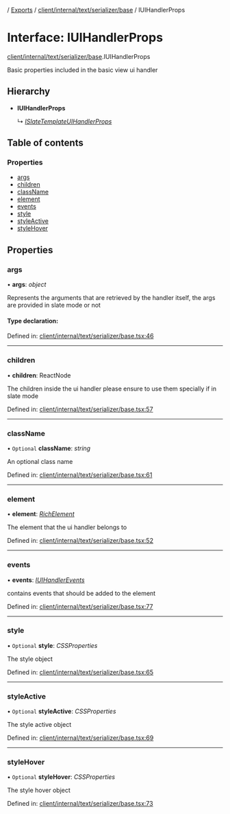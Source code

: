 [](../README.md) / [Exports](../modules.md) / [client/internal/text/serializer/base](../modules/client_internal_text_serializer_base.md) / IUIHandlerProps

# Interface: IUIHandlerProps

[client/internal/text/serializer/base](../modules/client_internal_text_serializer_base.md).IUIHandlerProps

Basic properties included in the basic view ui handler

## Hierarchy

* **IUIHandlerProps**

  ↳ [*ISlateTemplateUIHandlerProps*](client_fast_prototyping_components_slate.islatetemplateuihandlerprops.md)

## Table of contents

### Properties

- [args](client_internal_text_serializer_base.iuihandlerprops.md#args)
- [children](client_internal_text_serializer_base.iuihandlerprops.md#children)
- [className](client_internal_text_serializer_base.iuihandlerprops.md#classname)
- [element](client_internal_text_serializer_base.iuihandlerprops.md#element)
- [events](client_internal_text_serializer_base.iuihandlerprops.md#events)
- [style](client_internal_text_serializer_base.iuihandlerprops.md#style)
- [styleActive](client_internal_text_serializer_base.iuihandlerprops.md#styleactive)
- [styleHover](client_internal_text_serializer_base.iuihandlerprops.md#stylehover)

## Properties

### args

• **args**: *object*

Represents the arguments that are retrieved
by the handler itself, the args are provided in slate
mode or not

#### Type declaration:

Defined in: [client/internal/text/serializer/base.tsx:46](https://github.com/onzag/itemize/blob/55e63f2c/client/internal/text/serializer/base.tsx#L46)

___

### children

• **children**: ReactNode

The children inside the ui handler
please ensure to use them specially if in slate mode

Defined in: [client/internal/text/serializer/base.tsx:57](https://github.com/onzag/itemize/blob/55e63f2c/client/internal/text/serializer/base.tsx#L57)

___

### className

• `Optional` **className**: *string*

An optional class name

Defined in: [client/internal/text/serializer/base.tsx:61](https://github.com/onzag/itemize/blob/55e63f2c/client/internal/text/serializer/base.tsx#L61)

___

### element

• **element**: [*RichElement*](../modules/client_internal_text_serializer.md#richelement)

The element that the ui handler belongs to

Defined in: [client/internal/text/serializer/base.tsx:52](https://github.com/onzag/itemize/blob/55e63f2c/client/internal/text/serializer/base.tsx#L52)

___

### events

• **events**: [*IUIHandlerEvents*](client_internal_text_serializer_base.iuihandlerevents.md)

contains events that should be added to the element

Defined in: [client/internal/text/serializer/base.tsx:77](https://github.com/onzag/itemize/blob/55e63f2c/client/internal/text/serializer/base.tsx#L77)

___

### style

• `Optional` **style**: *CSSProperties*

The style object

Defined in: [client/internal/text/serializer/base.tsx:65](https://github.com/onzag/itemize/blob/55e63f2c/client/internal/text/serializer/base.tsx#L65)

___

### styleActive

• `Optional` **styleActive**: *CSSProperties*

The style active object

Defined in: [client/internal/text/serializer/base.tsx:69](https://github.com/onzag/itemize/blob/55e63f2c/client/internal/text/serializer/base.tsx#L69)

___

### styleHover

• `Optional` **styleHover**: *CSSProperties*

The style hover object

Defined in: [client/internal/text/serializer/base.tsx:73](https://github.com/onzag/itemize/blob/55e63f2c/client/internal/text/serializer/base.tsx#L73)
